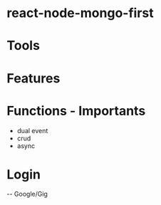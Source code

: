 # react-node-mongo-first

# Tools


# Features


# Functions - Importants
- dual event
- crud
- async

# Login
-- Google/Gig
